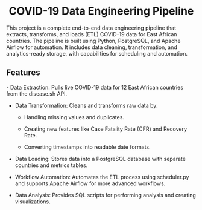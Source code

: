 <h1 align="center">COVID-19 Data Engineering Pipeline</h1>

This project is a complete end-to-end data engineering pipeline that extracts, transforms, and loads (ETL) COVID-19 data for East African countries. The pipeline is built using Python, PostgreSQL, and Apache Airflow for automation. It includes data cleaning, transformation, and analytics-ready storage, with capabilities for scheduling and automation.

<h2>Features</h2>
- Data Extraction: Pulls live COVID-19 data for 12 East African countries from the disease.sh API.

- Data Transformation: Cleans and transforms raw data by:
  - Handling missing values and duplicates.
    
  - Creating new features like Case Fatality Rate (CFR) and Recovery Rate.
    
  - Converting timestamps into readable date formats.
    
- Data Loading: Stores data into a PostgreSQL database with separate countries and metrics tables.
  
- Workflow Automation: Automates the ETL process using scheduler.py and supports Apache Airflow for more advanced workflows.
  
- Data Analysis: Provides SQL scripts for performing analysis and creating visualizations.


